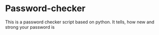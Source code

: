 # Password-checker
 This is a password checker script based on python. It tells, how new and strong your password is
